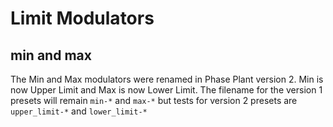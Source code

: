 # Limit Modulators

## min and max

The Min and Max modulators were renamed in Phase Plant version 2. Min is now
Upper Limit and Max is now Lower Limit. The filename for the version 1 presets
will remain `min-*` and `max-*` but tests for version 2 presets are
`upper_limit-*` and `lower_limit-*`
